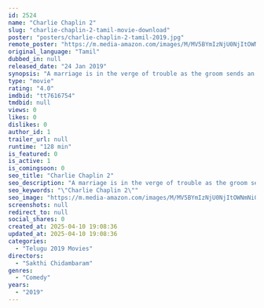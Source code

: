 ```yaml
---
id: 2524
name: "Charlie Chaplin 2"
slug: "charlie-chaplin-2-tamil-movie-download"
poster: "posters/charlie-chaplin-2-tamil-2019.jpg"
remote_poster: "https://m.media-amazon.com/images/M/MV5BYmIzNjU0NjItOWNmNi00YzQzLTgzNDEtNTczOGU2MjQwNjcwXkEyXkFqcGc@._V1_SX300.jpg"
original_language: "Tamil"
dubbed_in: null
released_date: "24 Jan 2019"
synopsis: "A marriage is in the verge of trouble as the groom sends an abusive message to the bride under the influence of alcohol. Will he able to save the wedding?"
type: "movie"
rating: "4.0"
imdbid: "tt7616754"
tmdbid: null
views: 0
likes: 0
dislikes: 0
author_id: 1
trailer_url: null
runtime: "128 min"
is_featured: 0
is_active: 1
is_comingsoon: 0
seo_title: "Charlie Chaplin 2"
seo_description: "A marriage is in the verge of trouble as the groom sends an abusive message to the bride under the influence of alcohol. Will he able to save the wedding?"
seo_keywords: "\"Charlie Chaplin 2\""
seo_image: "https://m.media-amazon.com/images/M/MV5BYmIzNjU0NjItOWNmNi00YzQzLTgzNDEtNTczOGU2MjQwNjcwXkEyXkFqcGc@._V1_SX300.jpg"
screenshots: null
redirect_to: null
social_shares: 0
created_at: 2025-04-10 19:08:36
updated_at: 2025-04-10 19:08:36
categories:
  - "Telugu 2019 Movies"
directors:
  - "Sakthi Chidambaram"
genres:
  - "Comedy"
years:
  - "2019"
---
```

